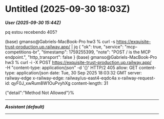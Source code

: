 <!-- Generated by SpecStory -->

<!-- cursor Session 1065b5e3-d071-4796-8d65-c663f0a460a7 (2025-09-30 18:03Z) -->

# Untitled (2025-09-30 18:03Z)

_**User (2025-09-30 15:44Z)**_

pq estou recebendo 405?

(base) gmanso@Gabriels-MacBook-Pro hw3 % curl -s https://exquisite-trust-production.up.railway.app/ | jq
{
  "ok": true,
  "service": "mcp-competitions-br",
  "timestamp": 1759255399,
  "note": "POST / is the MCP endpoint.",
  "http_transport": false
}
(base) gmanso@Gabriels-MacBook-Pro hw3 % curl -i -X POST https://exquisite-trust-production.up.railway.app/ \
     -H "content-type: application/json" -d '{}'
HTTP/2 405
allow: GET
content-type: application/json
date: Tue, 30 Sep 2025 18:03:32 GMT
server: railway-edge
x-railway-edge: railway/us-east4-eqdc4a
x-railway-request-id: qyF0J_xwRum8W1OuPvyhXg
content-length: 31

{"detail":"Method Not Allowed"}%

---

_**Assistant (default)**_



---

